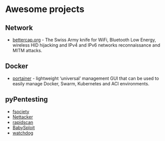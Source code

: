 # Awesome projects

## Network
- [bettercap.org](https://www.bettercap.org/) - The Swiss Army knife for WiFi, Bluetooth Low Energy, wireless HID hijacking and IPv4 and IPv6 networks reconnaissance and MITM attacks.

## Docker
- [portainer](https://github.com/portainer/portainer) - lightweight ‘universal’ management GUI that can be used to easily manage Docker, Swarm, Kubernetes and ACI environments.


## pyPentesting
- [fsociety](https://github.com/Manisso/fsociety)
- [Nettacker](https://github.com/OWASP/Nettacker)
- [rapidscan](https://github.com/skavngr/rapidscan/blob/master/rapidscan.py)
- [BabySploit](https://github.com/M4cs/BabySploit)
- [watchdog](https://github.com/flipkart-incubator/watchdog)
